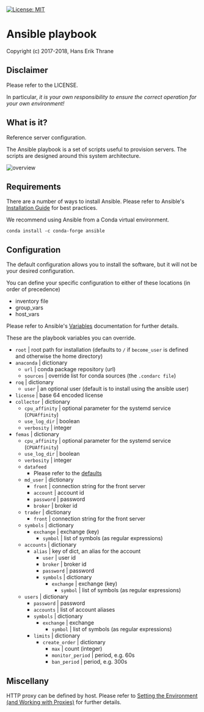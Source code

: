 [![License: MIT](https://img.shields.io/badge/license-MIT-blue.svg)](https://opensource.org/licenses/MIT)

# Ansible playbook

Copyright (c) 2017-2018, Hans Erik Thrane


## Disclaimer

Please refer to the LICENSE.

In particular, *it is your own responsibility to ensure the correct operation for your own environment!*


## What is it?

Reference server configuration.

The Ansible playbook is a set of scripts useful to provision servers.
The scripts are designed around this system architecture.

![overview](https://github.com/roq-trading/roq-readthedocs/blob/master/source/overview/architecture.png)


## Requirements

There are a number of ways to install Ansible.
Please refer to Ansible's [Installation Guide](https://docs.ansible.com/ansible/latest/installation_guide/intro_installation.html)
for best practices.

We recommend using Ansible from a Conda virtual environment.

	conda install -c conda-forge ansible


## Configuration

The default configuration allows you to install the software, but it will not be your desired configuration.

You can define your specific configuration to either of these locations (in order of precedence)

* inventory file
* group\_vars
* host\_vars

Please refer to Ansible's [Variables](https://docs.ansible.com/ansible/2.6/user_guide/playbooks_variables.html)
documentation for further details.

These are the playbook variables you can override.

* `root` | root path for installation (defaults to `/` if `become_user` is defined and otherwise the home directory)
* `anaconda` | dictionary
    * `url` | conda package repository (url)
    * `sources` | override list for conda sources (the `.condarc file`)
* `roq` | dictionary
    * `user` | an optional user (default is to install using the ansible user)
* `license` | base 64 encoded license
* `collector` | dictionary
    * `cpu_affinity` | optional parameter for the systemd service (`CPUAffinity`)
    * `use_log_dir` | boolean
    * `verbosity` | integer
* `femas` | dictionary
    * `cpu_affinity` | optional parameter for the systemd service (`CPUAffinity`)
    * `use_log_dir` | boolean
    * `verbosity` | integer
    * `datafeed`
        * Please refer to the [defaults](https://github.com/roq-trading/roq-ansible-playbook/blob/master/roles/femas/defaults/main.yml)
    * `md_user` | dictionary
        * `front` | connection string for the front server
        * `account` | account id
        * `password` | password
        * `broker` | broker id
    * `trader` | dictionary
        * `front` | connection string for the front server
    * `symbols` | dictionary
        * `exchange` | exchange (key)
            * `symbol` | list of symbols (as regular expressions)
    * `accounts` | dictionary
        * `alias` | key of dict, an alias for the account
            * `user` | user id
            * `broker` | broker id
            * `password` | password
            * `symbols` | dictionary
                * `exchange` | exchange (key)
                    * `symbol` | list of symbols (as regular expressions)
    * `users` | dictionary
        * `password` | password
        * `accounts` | list of account aliases
        * `symbols` | dictionary
            * `exchange` | exchange
                * `symbol` | list of symbols (as regular expressions)
        * `limits` | dictionary
            * `create_order` | dictionary
                * `max` | count (integer)
                * `monitor_period` | period, e.g. 60s
                * `ban_period` | period, e.g. 300s

## Miscellany

HTTP proxy can be defined by host.
Please refer to [Setting the Environment (and Working with Proxies)](https://docs.ansible.com/ansible/2.6/user_guide/playbooks_environment.html)
for further details.
